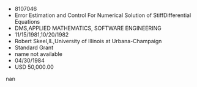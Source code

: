 
* 8107046
* Error Estimation and Control For Numerical Solution of StiffDifferential Equations
* DMS,APPLIED MATHEMATICS, SOFTWARE ENGINEERING
* 11/15/1981,10/20/1982
* Robert Skeel,IL,University of Illinois at Urbana-Champaign
* Standard Grant
*   name not available
* 04/30/1984
* USD 50,000.00

nan
